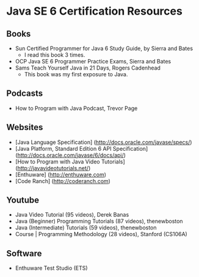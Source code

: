 # Java SE 6 Certification Resources

## Books
- Sun Certified Programmer for Java 6 Study Guide, by Sierra and Bates
    * I read this book 3 times.
- OCP Java SE 6 Programmer Practice Exams, Sierra and Bates
- Sams Teach Yourself Java in 21 Days, Rogers Cadenhead
    * This book was my first exposure to Java.
## Podcasts
- How to Program with Java Podcast, Trevor Page
## Websites
- [Java Language Specification] (http://docs.oracle.com/javase/specs/)
- [Java Platform, Standard Edition 6 API Specification] (http://docs.oracle.com/javase/6/docs/api/)
- [How to Program with Java Video Tutorials] (http://javavideotutorials.net/)
- [Enthuware] (http://enthuware.com)
- [Code Ranch] (http://coderanch.com)
## Youtube
- Java Video Tutorial (95 videos), Derek Banas
- Java (Beginner) Programming Tutorials (87 videos), thenewboston
- Java (Intermediate) Tutorials (59 videos), thenewboston
- Course | Programming Methodology (28 videos), Stanford (CS106A) 
## Software
- Enthuware Test Studio (ETS)
